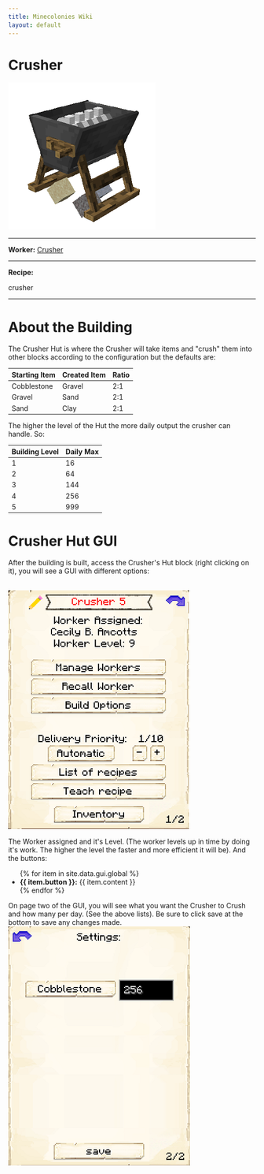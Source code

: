 ```yaml
---
title: Minecolonies Wiki
layout: default
---
```

# Crusher
<div class="infobox box text-center">
    <img src="../../assets/images/buildings/crusher.png" alt="Crusher" />
    <hr />
    <div class="row section-text text-left">
        <div class="col">
        <p><strong>Worker:</strong> <a href="../workers/crusher">Crusher</a></p>
        </div>
    </div>
    <hr />
    <div class="row section-text text-left">
        <div class="col">
        <p><strong>Recipe:</strong> 
        </div>
    </div>
    <recipe>crusher</recipe>
</div>
<hr />

# About the Building

The Crusher Hut is where the Crusher will take items and "crush" them into other blocks according to the configuration but the defaults are: 

| Starting Item | Created Item | Ratio |
| ----- | ----- | ----- |
| Cobblestone   | Gravel       | 2:1   |
| Gravel        | Sand         | 2:1   |
| Sand          | Clay         | 2:1   |

The higher the level of the Hut the more daily output the crusher can handle. So:

| Building Level | Daily Max |
| ----- | ----- |
| 1 | 16  |
| 2 | 64  |
| 3 | 144 |
| 4 | 256 |
| 5 | 999 |

# Crusher Hut GUI

After the building is built, access the Crusher's Hut block (right clicking on it), you will see a GUI with different options:

<br>
<div class="row">
  <div class="col-sm-12 col-md">
    <img src="../../assets/images/gui/crushergui1.png" class="img-fluid mx-auto" alt="Crusher GUI">
  </div>
  <div class="col-sm-12 col-md">
    <p>The Worker assigned and it's Level. (The worker levels up in time by doing it's work. The higher the level the faster and more efficient it will be). And the buttons:</p>
    <ul>
      {% for item in site.data.gui.global %}
        <li><strong>{{ item.button }}:</strong> {{ item.content }}</li>
      {% endfor %}
    </ul>
  </div>
</div>
On page two of the GUI, you will see what you want the Crusher to Crush and how many per day. (See the above lists). Be sure to click save at the bottom to save any changes made.
<br>
<img src="../../assets/images/gui/crushergui2.png" alt="Crusher GUI Page 2" />

<br>
